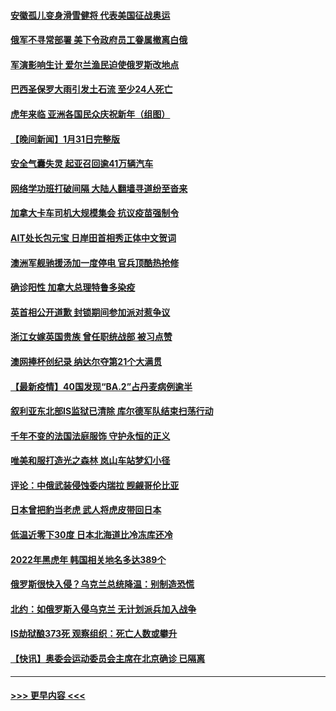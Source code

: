 #### [安徽孤儿变身滑雪健将 代表美国征战奥运](../pages/prog202/a103336669.md?t=02012000) 
#### [俄军不寻常部署 美下令政府员工眷属撤离白俄](../pages/prog202/a103336612.md?t=02012000) 
#### [军演影响生计 爱尔兰渔民迫使俄罗斯改地点](../pages/prog202/a103336583.md?t=02012000) 
#### [巴西圣保罗大雨引发土石流 至少24人死亡](../pages/prog202/a103336395.md?t=02012000) 
#### [虎年来临 亚洲各国民众庆祝新年（组图）](../pages/prog202/a103336399.md?t=02012000) 
#### [【晚间新闻】1月31日完整版](../pages/prog202/a103336340.md?t=02012000) 
#### [安全气囊失灵 起亚召回逾41万辆汽车](../pages/prog202/a103335852.md?t=02012000) 
#### [网络学功班打破间隔 大陆人翻墙寻道纷至沓来](../pages/prog202/a103335865.md?t=02012000) 
#### [加拿大卡车司机大规模集会 抗议疫苗强制令](../pages/prog202/a103335945.md?t=02012000) 
#### [AIT处长包元宝 日岸田首相秀正体中文贺词](../pages/prog202/a103335731.md?t=02012000) 
#### [澳洲军舰驰援汤加一度停电 官兵顶酷热抢修](../pages/prog202/a103336369.md?t=02012000) 
#### [确诊阳性 加拿大总理特鲁多染疫](../pages/prog202/a103335744.md?t=02012000) 
#### [英首相公开道歉 封锁期间参加派对惹争议](../pages/prog202/a103335724.md?t=02012000) 
#### [浙江女嫁英国贵族 曾任职统战部 被习点赞](../pages/prog202/a103335789.md?t=02012000) 
#### [澳网捧杯创纪录 纳达尔夺第21个大满贯](../pages/prog202/a103335611.md?t=02012000) 
#### [【最新疫情】40国发现“BA.2”占丹麦病例逾半](../pages/prog202/a103335604.md?t=02012000) 
#### [叙利亚东北部IS监狱已清除 库尔德军队结束扫荡行动](../pages/prog202/a103335588.md?t=02012000) 
#### [千年不变的法国法庭服饰  守护永恒的正义](../pages/prog202/a103335549.md?t=02012000) 
#### [唯美和服打造光之森林 岚山车站梦幻小径](../pages/prog202/a103335545.md?t=02012000) 
#### [评论：中俄武装侵蚀委内瑞拉 觊觎哥伦比亚](../pages/prog202/a103335355.md?t=02012000) 
#### [日本曾把豹当老虎 武人将虎皮带回日本](../pages/prog202/a103335353.md?t=02012000) 
#### [低温近零下30度 日本北海道比冷冻库还冷](../pages/prog202/a103335345.md?t=02012000) 
#### [2022年黑虎年 韩国相关地名多达389个](../pages/prog202/a103335308.md?t=02012000) 
#### [俄罗斯很快入侵？乌克兰总统降温：别制造恐慌](../pages/prog202/a103334993.md?t=02012000) 
#### [北约：如俄罗斯入侵乌克兰 无计划派兵加入战争](../pages/prog202/a103334979.md?t=02012000) 
#### [IS劫狱酿373死 观察组织：死亡人数或攀升](../pages/prog202/a103334940.md?t=02012000) 
#### [【快讯】奥委会运动委员会主席在北京确诊 已隔离](../pages/prog202/a103334817.md?t=02012000) 

----
#### [ >>> 更早内容 <<< ](../indexes/prog202-earlier.md)
